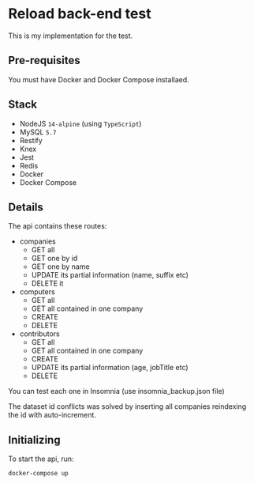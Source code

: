# Reload back-end test

This is my implementation for the test.

## Pre-requisites

You must have Docker and Docker Compose installaed.

## Stack
- NodeJS `14-alpine` (using `TypeScript`)
- MySQL `5.7`
- Restify
- Knex
- Jest
- Redis
- Docker
- Docker Compose


## Details

The api contains these routes:
- companies
    - GET all
    - GET one by id
    - GET one by name
    - UPDATE its partial information (name, suffix etc)
    - DELETE it
- computers
    - GET all
    - GET all contained in one company
    - CREATE
    - DELETE
- contributors
    - GET all
    - GET all contained in one company
    - CREATE
    - UPDATE its partial information (age, jobTitle etc)
    - DELETE

You can test each one in Insomnia (use insomnia_backup.json file)

The dataset id conflicts was solved by inserting all companies reindexing the id with auto-increment.

## Initializing

To start the api, run:

```
docker-compose up
```



